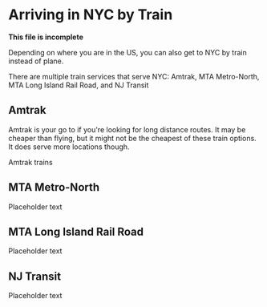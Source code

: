 # Arriving in NYC by Train

**This file is incomplete**

Depending on where you are in the US, you can also get to NYC by train instead of plane. 

There are multiple train services that serve NYC: Amtrak, MTA Metro-North, MTA Long Island Rail Road, and NJ Transit

## Amtrak

Amtrak is your go to if you're looking for long distance routes. It may be cheaper than flying, but it might not be the cheapest of these train options. It does serve more locations though.

Amtrak trains 

## MTA Metro-North

Placeholder text

## MTA Long Island Rail Road

Placeholder text

## NJ Transit

Placeholder text
